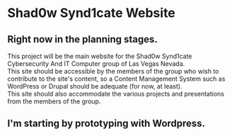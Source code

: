 # Shad0w Synd1cate Website

## Right now in the planning stages.

This project will be the main website for the Shad0w Synd1cate Cybersecurity And IT Computer group of Las Vegas Nevada.  
This site should be accessible by the members of the group who wish to contribute to the site's content, so a Content Management System such as WordPress or Drupal should be adequate (for now, at least).  
This site should also accommodate the various projects and presentations from the members of the group.

## I'm starting by prototyping with Wordpress.
